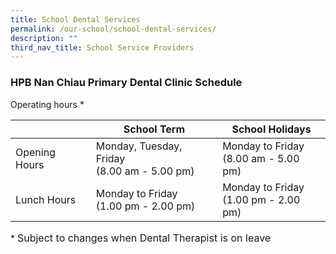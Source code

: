 ```yaml
---
title: School Dental Services
permalink: /our-school/school-dental-services/
description: ""
third_nav_title: School Service Providers
---
```

### **HPB Nan Chiau Primary Dental Clinic Schedule**

Operating hours *

|  | School Term | School Holidays | 
| -------- | -------- | -------- | 
| Opening Hours | Monday, Tuesday, Friday <br/>(8.00 am - 5.00 pm) | Monday to Friday <br/>(8.00 am - 5.00 pm)| 
| Lunch Hours | Monday to Friday <br/>(1.00 pm - 2.00 pm) | Monday to Friday <br/>(1.00 pm - 2.00 pm) |
                                       

\* <font size="3"> Subject to changes when Dental Therapist is on leave</font>
